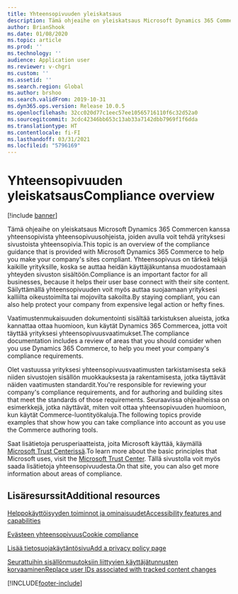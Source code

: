 ```yaml
---
title: Yhteensopivuuden yleiskatsaus
description: Tämä ohjeaihe on yleiskatsaus Microsoft Dynamics 365 Commercen kanssa yhteensopivista yhteensopivuusohjeista, joiden avulla voit tehdä yrityksesi sivustoista yhteensopivia.
author: BrianShook
ms.date: 01/08/2020
ms.topic: article
ms.prod: ''
ms.technology: ''
audience: Application user
ms.reviewer: v-chgri
ms.custom: ''
ms.assetid: ''
ms.search.region: Global
ms.author: brshoo
ms.search.validFrom: 2019-10-31
ms.dyn365.ops.version: Release 10.0.5
ms.openlocfilehash: 32cc020d77c1eec57ee10565716110f6c32d52a0
ms.sourcegitcommit: 3cdc42346bb653c13ab33a7142dbb7969f1f6dda
ms.translationtype: HT
ms.contentlocale: fi-FI
ms.lasthandoff: 03/31/2021
ms.locfileid: "5796169"
---
```

# <a name="compliance-overview"></a><span data-ttu-id="0d5a8-103">Yhteensopivuuden yleiskatsaus</span><span class="sxs-lookup"><span data-stu-id="0d5a8-103">Compliance overview</span></span>


[!include [banner](includes/banner.md)]

<span data-ttu-id="0d5a8-104">Tämä ohjeaihe on yleiskatsaus Microsoft Dynamics 365 Commercen kanssa yhteensopivista yhteensopivuusohjeista, joiden avulla voit tehdä yrityksesi sivustoista yhteensopivia.</span><span class="sxs-lookup"><span data-stu-id="0d5a8-104">This topic is an overview of the compliance guidance that is provided with Microsoft Dynamics 365 Commerce to help you make your company's sites compliant.</span></span> <span data-ttu-id="0d5a8-105">Yhteensopivuus on tärkeä tekijä kaikille yrityksille, koska se auttaa heidän käyttäjäkuntansa muodostamaan yhteyden sivuston sisältöön.</span><span class="sxs-lookup"><span data-stu-id="0d5a8-105">Compliance is an important factor for all businesses, because it helps their user base connect with their site content.</span></span> <span data-ttu-id="0d5a8-106">Säilyttämällä yhteensopivuuden voit myös auttaa suojaamaan yrityksesi kalliilta oikeustoimilta tai mojovilta sakoilta.</span><span class="sxs-lookup"><span data-stu-id="0d5a8-106">By staying compliant, you can also help protect your company from expensive legal action or hefty fines.</span></span>

<span data-ttu-id="0d5a8-107">Vaatimustenmukaisuuden dokumentointi sisältää tarkistuksen alueista, jotka kannattaa ottaa huomioon, kun käytät Dynamics 365 Commercea, jotta voit täyttää yrityksesi yhteensopivuusvaatimukset.</span><span class="sxs-lookup"><span data-stu-id="0d5a8-107">The compliance documentation includes a review of areas that you should consider when you use Dynamics 365 Commerce, to help you meet your company's compliance requirements.</span></span>

<span data-ttu-id="0d5a8-108">Olet vastuussa yrityksesi yhteensopivuusvaatimusten tarkistamisesta sekä niiden sivustojen sisällön muokkauksesta ja rakentamisesta, jotka täyttävät näiden vaatimusten standardit.</span><span class="sxs-lookup"><span data-stu-id="0d5a8-108">You're responsible for reviewing your company's compliance requirements, and for authoring and building sites that meet the standards of those requirements.</span></span> <span data-ttu-id="0d5a8-109">Seuraavissa ohjeaiheissa on esimerkkejä, jotka näyttävät, miten voit ottaa yhteensopivuuden huomioon, kun käytät Commerce-luontityökaluja.</span><span class="sxs-lookup"><span data-stu-id="0d5a8-109">The following topics provide examples that show how you can take compliance into account as you use the Commerce authoring tools.</span></span>

<span data-ttu-id="0d5a8-110">Saat lisätietoja perusperiaatteista, joita Microsoft käyttää, käymällä [Microsoft Trust Centerissä](https://www.microsoft.com/trust-center).</span><span class="sxs-lookup"><span data-stu-id="0d5a8-110">To learn more about the basic principles that Microsoft uses, visit the [Microsoft Trust Center](https://www.microsoft.com/trust-center).</span></span> <span data-ttu-id="0d5a8-111">Tällä sivustolla voit myös saada lisätietoja yhteensopivuudesta.</span><span class="sxs-lookup"><span data-stu-id="0d5a8-111">On that site, you can also get more information about areas of compliance.</span></span>

## <a name="additional-resources"></a><span data-ttu-id="0d5a8-112">Lisäresurssit</span><span class="sxs-lookup"><span data-stu-id="0d5a8-112">Additional resources</span></span>

[<span data-ttu-id="0d5a8-113">Helppokäyttöisyyden toiminnot ja ominaisuudet</span><span class="sxs-lookup"><span data-stu-id="0d5a8-113">Accessibility features and capabilities</span></span>](accessibility.md)

[<span data-ttu-id="0d5a8-114">Evästeen yhteensopivuus</span><span class="sxs-lookup"><span data-stu-id="0d5a8-114">Cookie compliance</span></span>](cookie-compliance.md)

[<span data-ttu-id="0d5a8-115">Lisää tietosuojakäytäntösivu</span><span class="sxs-lookup"><span data-stu-id="0d5a8-115">Add a privacy policy page</span></span>](add-privacy-page.md)

[<span data-ttu-id="0d5a8-116">Seurattuihin sisällönmuutoksiin liittyvien käyttäjätunnusten korvaaminen</span><span class="sxs-lookup"><span data-stu-id="0d5a8-116">Replace user IDs associated with tracked content changes</span></span>](replace-IDs-tracked-changes.md)


[!INCLUDE[footer-include](../includes/footer-banner.md)]